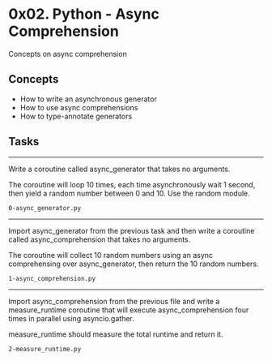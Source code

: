 # 0x02. Python - Async Comprehension

Concepts on async comprehension

## Concepts

- How to write an asynchronous generator
- How to use async comprehensions
- How to type-annotate generators

## Tasks

---
Write a coroutine called async_generator that takes no arguments.

The coroutine will loop 10 times, each time asynchronously wait 1 second, then yield a random number between 0 and 10. Use the random module.

`0-async_generator.py`

---

Import async_generator from the previous task and then write a coroutine called async_comprehension that takes no arguments.

The coroutine will collect 10 random numbers using an async comprehensing over async_generator, then return the 10 random numbers.

`1-async_comprehension.py`

---

Import async_comprehension from the previous file and write a measure_runtime coroutine that will execute async_comprehension four times in parallel using asyncio.gather.

measure_runtime should measure the total runtime and return it.

`2-measure_runtime.py`